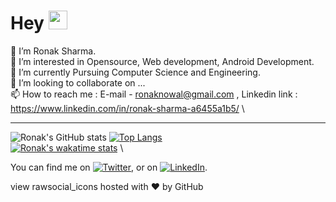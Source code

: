 # Hey <img src="https://raw.githubusercontent.com/MartinHeinz/MartinHeinz/master/wave.gif" width="30px">


👋 I’m Ronak Sharma. \
👀 I’m interested in Opensource, Web development, Android Development.\
🌱 I’m currently Pursuing Computer Science and Engineering.\
💞️ I’m looking to collaborate on ...\
📫 How to reach me : E-mail - ronaknowal@gmail.com , Linkedin link : https://www.linkedin.com/in/ronak-sharma-a6455a1b5/ \

<hr>

![Ronak's GitHub stats](https://github-readme-stats.vercel.app/api?username=ronaknowal&show_icons=true&theme=radical) 
[![Top Langs](https://github-readme-stats.vercel.app/api/top-langs/?username=ronaknowal&layout=compact&theme=radical)](https://github.com/ronaknowal) \
[![Ronak's wakatime stats](https://github-readme-stats.vercel.app/api/wakatime?username=ronaknowal&theme=radical)](https://github.com/ronaknowal) \
<!-- Actual text -->

You can find me on [![Twitter][1.2]][1], or on [![LinkedIn][2.2]][2].

<!-- Icons -->

[1.2]: http://i.imgur.com/wWzX9uB.png (twitter icon without padding)
[2.2]: https://img.icons8.com/fluent/48/000000/linkedin.png

<!-- Links to your social media accounts -->

[1]: https://twitter.com/RonakNowal
[2]: https://www.linkedin.com/in/ronak-sharma-a6455a1b5/
view rawsocial_icons hosted with ❤ by GitHub
